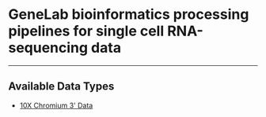 # GeneLab bioinformatics processing pipelines for single cell RNA-sequencing data

---

## Available Data Types

* [10X Chromium 3' Data](10X_Chromium_3prime_Data)

